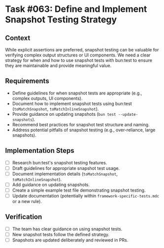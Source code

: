 # Task #063: Define and Implement Snapshot Testing Strategy

## Context

While explicit assertions are preferred, snapshot testing can be valuable for verifying complex output structures or UI components. We need a clear strategy for when and how to use snapshot tests with bun:test to ensure they are maintainable and provide meaningful value.

## Requirements

- Define guidelines for when snapshot tests are appropriate (e.g., complex outputs, UI components).
- Document how to implement snapshot tests using bun:test (`toMatchSnapshot`, `toMatchInlineSnapshot`).
- Provide guidance on updating snapshots (`bun test --update-snapshots`).
- Recommend best practices for snapshot test structure and naming.
- Address potential pitfalls of snapshot testing (e.g., over-reliance, large snapshots).

## Implementation Steps

- [ ] Research bun:test's snapshot testing features.
- [ ] Draft guidelines for appropriate snapshot test usage.
- [ ] Document implementation details (`toMatchSnapshot`, `toMatchInlineSnapshot`).
- [ ] Add guidance on updating snapshots.
- [ ] Create a simple example test file demonstrating snapshot testing.
- [ ] Update documentation (potentially within `framework-specific-tests.mdc` or a new rule).

## Verification

- [ ] The team has clear guidance on using snapshot tests.
- [ ] New snapshot tests follow the defined strategy.
- [ ] Snapshots are updated deliberately and reviewed in PRs.
